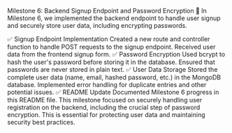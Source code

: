 Milestone 6: Backend Signup Endpoint and Password Encryption 🚀
In Milestone 6, we implemented the backend endpoint to handle user signup and securely store user data, including encrypting passwords.

✅ Signup Endpoint Implementation
Created a new route and controller function to handle POST requests to the signup endpoint.
Received user data from the frontend signup form.
✅ Password Encryption
Used bcrypt to hash the user's password before storing it in the database.
Ensured that passwords are never stored in plain text.
✅ User Data Storage
Stored the complete user data (name, email, hashed password, etc.) in the MongoDB database.
Implemented error handling for duplicate entries and other potential issues.
✅ README Update
Documented Milestone 6 progress in this README file.
This milestone focused on securely handling user registration on the backend, including the crucial step of password encryption. This is essential for protecting user data and maintaining security best practices.
